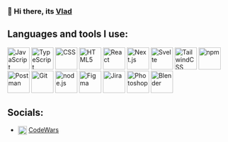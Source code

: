 ### 🌠 Hi there, its [Vlad](https://github.com/LoganVL)

## Languages and tools I use:

<p>
<img src="https://cdn.jsdelivr.net/gh/devicons/devicon@latest/icons/javascript/javascript-plain.svg" alt="JavaScript" width="50"/>
<img src="https://cdn.jsdelivr.net/gh/devicons/devicon@latest/icons/typescript/typescript-plain.svg" alt="TypeScript" width="50"/>
<img src="https://cdn.jsdelivr.net/gh/devicons/devicon@latest/icons/css3/css3-original-wordmark.svg" alt="CSS" width="50"/>         
<img src="https://cdn.jsdelivr.net/gh/devicons/devicon@latest/icons/html5/html5-original-wordmark.svg" alt="HTML5" width="50"/>
<img src="https://cdn.jsdelivr.net/gh/devicons/devicon@latest/icons/react/react-original.svg" alt="React" width="50"/>
<img src="https://cdn.jsdelivr.net/gh/devicons/devicon@latest/icons/nextjs/nextjs-original.svg" alt="Next.js" width="50"/>
<img src="https://cdn.jsdelivr.net/gh/devicons/devicon@latest/icons/svelte/svelte-original.svg"  alt="Svelte" width="50"/>
<img src="https://cdn.jsdelivr.net/gh/devicons/devicon@latest/icons/tailwindcss/tailwindcss-original.svg" alt="TailwindCSS" width="50"/>
<img src="https://cdn.jsdelivr.net/gh/devicons/devicon@latest/icons/npm/npm-original-wordmark.svg" alt="npm" width="50" />
<img src="https://cdn.jsdelivr.net/gh/devicons/devicon@latest/icons/postman/postman-original.svg" alt="Postman" width="50"/>
<img src="https://cdn.jsdelivr.net/gh/devicons/devicon@latest/icons/git/git-original.svg" alt="Git" width="50"/>
<img src="https://cdn.jsdelivr.net/gh/devicons/devicon@latest/icons/nodejs/nodejs-original-wordmark.svg" alt="node.js" width="50"/>
<img src="https://cdn.jsdelivr.net/gh/devicons/devicon@latest/icons/figma/figma-original.svg" alt="Figma" width="50"/>     
<img src="https://cdn.jsdelivr.net/gh/devicons/devicon@latest/icons/jira/jira-original.svg" alt="Jira" width="50"/>
<img src="https://cdn.jsdelivr.net/gh/devicons/devicon@latest/icons/photoshop/photoshop-original.svg" alt="Photoshop" width="50"/>   
<img src="https://cdn.jsdelivr.net/gh/devicons/devicon@latest/icons/blender/blender-original.svg" alt="Blender" width="50"/>                 
</p>

## Socials:

- <img align="center" src="https://repository-images.githubusercontent.com/584612363/dc5a8b7c-1706-4ab9-9ac0-6e7b834a90fd" width="20"> [CodeWars](https://www.codewars.com/users/n0madic)
